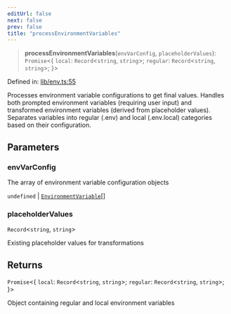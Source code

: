 ```yaml
---
editUrl: false
next: false
prev: false
title: "processEnvironmentVariables"
---
```


> **processEnvironmentVariables**(`envVarConfig`, `placeholderValues`): `Promise`\<\{ `local`: `Record`\<`string`, `string`\>; `regular`: `Record`\<`string`, `string`\>; \}\>

Defined in: [lib/env.ts:55](https://github.com/yashjawale/fabr/blob/f01b72cf78714226de776336ec5f87a5b71f2c78/src/lib/env.ts#L55)

Processes environment variable configurations to get final values.
Handles both prompted environment variables (requiring user input) and transformed
environment variables (derived from placeholder values). Separates variables into
regular (.env) and local (.env.local) categories based on their configuration.

## Parameters

### envVarConfig

The array of environment variable configuration objects

`undefined` | [`EnvironmentVariable`](/fabr/docs/api/types/fabr-config/interfaces/environmentvariable/)[]

### placeholderValues

`Record`\<`string`, `string`\>

Existing placeholder values for transformations

## Returns

`Promise`\<\{ `local`: `Record`\<`string`, `string`\>; `regular`: `Record`\<`string`, `string`\>; \}\>

Object containing regular and local environment variables
